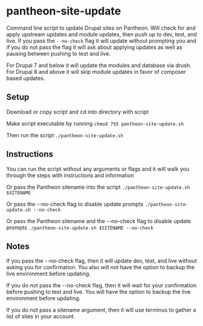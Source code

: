 # pantheon-site-update
Command line script to update Drupal sites on Pantheon. Will check for and apply upstream updates and module updates, then push up to dev, test, and live. If you pass the ``--no-check`` flag it will update without prompting you and if you do not pass the flag it will ask about applying updates as well as pausing between pushing to test and live.

For Drupal 7 and below it will update the modules and database via drush. For Drupal 8 and above it will skip module updates in favor of composer based updates.

## Setup
Download or copy script and cd into directory with script

Make script executable by running 
``chmod 755 pantheon-site-update.sh``

Then run the script
``./pantheon-site-update.sh``

## Instructions
You can run the script without any arguments or flags and it will walk you through the steps with instructions and information

Or pass the Pantheon sitename into the script
``./pantheon-site-update.sh $SITENAME``

Or pass the --no-check flag to disable update prompts
``./pantheon-site-update.sh --no-check``

Or pass the Pantheon sitename and the --no-check flag to disable update prompts
``./pantheon-site-update.sh $SITENAME --no-check``


## Notes
If you pass the --no-check flag, then it will update dev, test, and live without asking you for confirmation. You also will not have the option to backup the live environment before updating.

If you do not pass the --no-check flag, then it will wait for your confirmation before pushing to test and live. You will have the option to backup the live environment before updating.

If you do not pass a sitename argument, then it will use terminus to gather a list of sites in your account.